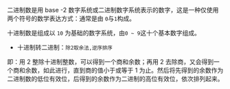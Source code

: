 二进制数是用 base -2 数字系统或二进制数字系统表示的数字，这是一种仅使用两个符号的数学表达方式：通常是由 `0`与`1`构成。

十进制数是组成以 `10` 为基础的数字系统，由`0 ~ 9`这十个基本数字组成。

- 十进制转二进制：`除2取余法,逆序排序`

即：用 2 整除十进制整数，可以得到一个商和余数；再用 2 去除商，又会得到一个商和余数，如此进行，直到商的值小于或等于 1 为止。然后将先得到的余数作为二进制数的低位有效位，后得到的余数作为二进制的高位有效位，依次排列起来。
